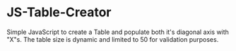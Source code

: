 # JS-Table-Creator
Simple JavaScript to create a Table and populate both it's diagonal axis with "X"s.
The table size is dynamic and limited to 50 for validation purposes.
